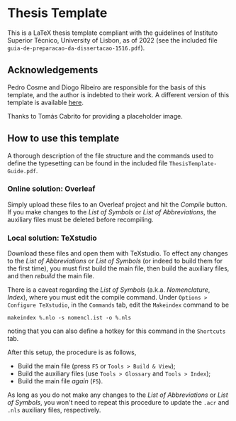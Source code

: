 # Thesis Template

This is a LaTeX thesis template compliant with the guidelines of Instituto Superior Técnico, University of Lisbon, as of 2022 (see the included file `guia-de-preparacao-da-dissertacao-1516.pdf`).

## Acknowledgements

Pedro Cosme and Diogo Ribeiro are responsible for the basis of this template, and the author is indebted to their work. A different version of this template is available [here](https://github.com/diogoribeiro98/IST_Master_Thesis_Template_V2).

Thanks to Tomás Cabrito for providing a placeholder image.

## How to use this template

A thorough description of the file structure and the commands used to define the typesetting can be found in the included file `ThesisTemplate-Guide.pdf`. 

### Online solution: Overleaf

Simply upload these files to an Overleaf project and hit the _Compile_ button. If you make changes to the _List of Symbols_ or _List of Abbreviations_, the auxiliary files must be deleted before recompiling.

### Local solution: TeXstudio

Download these files and open them with TeXstudio. To effect any changes to the _List of Abbreviations_ or _List of Symbols_ (or indeed to build them for the first time), you must first build the main file, then build the auxiliary files, and then _rebuild_ the main file.

There is a caveat regarding the _List of Symbols_ (a.k.a. _Nomenclature_, _Index_), where you must edit the compile command. Under `Options > Configure TeXstudio`, in the `Commands` tab, edit the `Makeindex` command to be
```
makeindex %.nlo -s nomencl.ist -o %.nls
```
noting that you can also define a hotkey for this command in the `Shortcuts` tab.

After this setup, the procedure is as follows,

- Build the main file (press `F5` or `Tools > Build & View`);
- Build the auxiliary files (use `Tools > Glossary` and `Tools > Index`);
- Build the main file _again_ (`F5`).

As long as you do not make any changes to the _List of Abbreviations_ or _List of Symbols_, you won't need to repeat this procedure to update the `.acr` and `.nls` auxiliary files, respectively.
